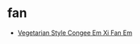 # fan

 * [Vegetarian Style Congee Em Xi Fan Em](../index/v/vegetarian-style-congee-em-xi-fan-em-237647.json)
